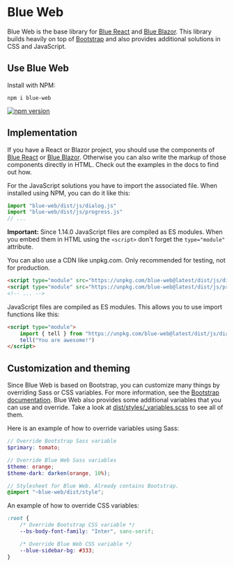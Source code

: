 # Blue Web

Blue Web is the base library for [Blue React](https://bruegmann.github.io/blue-react) and [Blue Blazor](https://bruegmann.github.io/blue-react). This library builds heavily on top of [Bootstrap](https://getbootstrap.com/docs/) and also provides additional solutions in CSS and JavaScript.

## Use Blue Web

Install with NPM:

```
npm i blue-web
```

[![npm version](https://img.shields.io/npm/v/blue-web)](https://www.npmjs.com/package/blue-web)

## Implementation

If you have a React or Blazor project, you should use the components of [Blue React](https://bruegmann.github.io/blue-react) or [Blue Blazor](https://bruegmann.github.io/blue-blazor). Otherwise you can also write the markup of those components directly in HTML. Check out the examples in the docs to find out how.

For the JavaScript solutions you have to import the associated file. When installed using NPM, you can do it like this:

```js
import "blue-web/dist/js/dialog.js"
import "blue-web/dist/js/progress.js"
// ...
```

**Important:** Since 1.14.0 JavaScript files are compiled as ES modules. When you embed them in HTML using the `<script>` don't forget the `type="module"` attribute.

You can also use a CDN like unpkg.com. Only recommended for testing, not for production.

```html
<script type="module" src="https://unpkg.com/blue-web@latest/dist/js/dialog.js"></script>
<script type="module" src="https://unpkg.com/blue-web@latest/dist/js/progress.js"></script>
<!-- ... -->
```

JavaScript files are compiled as ES modules. This allows you to use import functions like this:

```html
<script type="module">
    import { tell } from "https://unpkg.com/blue-web@latest/dist/js/dialog.js"
    tell("You are awesome!")
</script>
```

## Customization and theming

Since Blue Web is based on Bootstrap, you can customize many things by overriding Sass or CSS variables. For more information, see the [Bootstrap documentation](https://getbootstrap.com/docs/5.3/customize/overview/). Blue Web also provides some additional variables that you can use and override. Take a look at [dist/styles/\_variables.scss](https://github.com/bruegmann/blue-web/blob/main/dist/styles/_variables.scss) to see all of them.

Here is an example of how to override variables using Sass:

```scss
// Override Bootstrap Sass variable
$primary: tomato;

// Override Blue Web Sass variables
$theme: orange;
$theme-dark: darken(orange, 10%);

// Stylesheet for Blue Web. Already contains Bootstrap.
@import "~blue-web/dist/style";
```

An example of how to override CSS variables:

```css
:root {
    /* Override Bootstrap CSS variable */
    --bs-body-font-family: "Inter", sans-serif;

    /* Override Blue Web CSS variable */
    --blue-sidebar-bg: #333;
}
```
